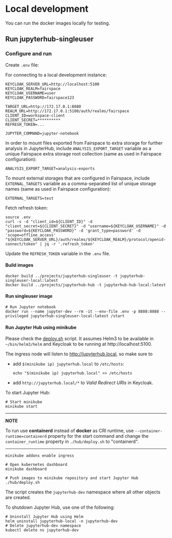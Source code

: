 # Local development

You can run the docker images locally for testing.

## Run jupyterhub-singleuser

### Configure and run

Create `.env` file:

For connecting to a local development instance:
```shell
KEYCLOAK_SERVER_URL=http://localhost:5100
KEYCLOAK_REALM=fairspace
KEYCLOAK_USERNAME=user
KEYCLOAK_PASSWORD=fairspace123
    
TARGET_URL=http://172.17.0.1:8080
REALM_URL=http://172.17.0.1:5100/auth/realms/fairspace
CLIENT_ID=workspace-client
CLIENT_SECRET=**********
REFRESH_TOKEN=...

JUPYTER_COMMAND=jupyter-notebook
```

In order to mount files exported from Fairspace to extra storage for further analysis in JupyterHub, include `ANALYSIS_EXPORT_TARGET` variable
as a unique Fairspace extra storage root collection (same as used in Fairspace configuration):
```shell
ANALYSIS_EXPORT_TARGET=analysis-exports
```

To mount external storages that are configured in Fairspace, include `EXTERNAL_TARGETS` variable
as a comma-separated list of unique storage names (same as used in Fairspace configuration):
```shell
EXTERNAL_TARGETS=test
```

Fetch refresh token:

```shell
source .env
curl -s -d "client_id=${CLIENT_ID}" -d "client_secret=${CLIENT_SECRET}" -d "username=${KEYCLOAK_USERNAME}" -d "password=${KEYCLOAK_PASSWORD}" -d 'grant_type=password' -d 'scope=offline_access' "${KEYCLOAK_SERVER_URL}/auth/realms/${KEYCLOAK_REALM}/protocol/openid-connect/token" | jq -r '.refresh_token'
```

Update the `REFRESH_TOKEN` variable in the `.env` file.

#### Build images
```shell
docker build ../projects/jupyterhub-singleuser -t jupyterhub-singleuser-local:latest
docker build ../projects/jupyterhub-hub -t jupyterhub-hub-local:latest
```

#### Run singleuser image

```shell
# Run Jupyter notebook
docker run --name jupyter-dev --rm -it --env-file .env -p 8888:8888 --privileged jupyterhub-singleuser-local:latest /start
```

#### Run Jupyter Hub using minikube

Please check the [deploy.sh](hub/deploy.sh) script.
It assumes Helm3 to be available in `~/bin/helm3/helm` and
Keycloak to be running at http://localhost:5100.

The ingress node will listen to http://jupyterhub.local, so make sure to
- add `$(minikube ip) jupyterhub.local` to `/etc/hosts`:
  ```shell
  echo "$(minikube ip) jupyterhub.local" >> /etc/hosts
  ```
- add `http://jupyterhub.local/*` to _Valid Redirect URIs_ in Keycloak.

To start Jupyter Hub:
```shell
# Start minikube
minikube start
```
---
**NOTE**

To run use **containerd** instead of **docker** as CRI runtime,
use `--container-runtime=containerd` property for the start command
and change the `container_runtime` property in `./hub/deploy.sh` to "containerd".


---
```
minikube addons enable ingress

# Open kubernetes dashboard
minikube dashboard

# Push images to minikube repository and start Jupyter Hub
./hub/deploy.sh
```
The script creates the `jupyterhub-dev` namespace where all other objects are created.

To shutdown Jupyter Hub, use one of the following:
```shell
# Uninstall Jupyter Hub using Helm
helm uninstall jupyterhub-local -n jupyterhub-dev
# Delete jupyterhub-dev namespace
kubectl delete ns jupyterhub-dev
```
